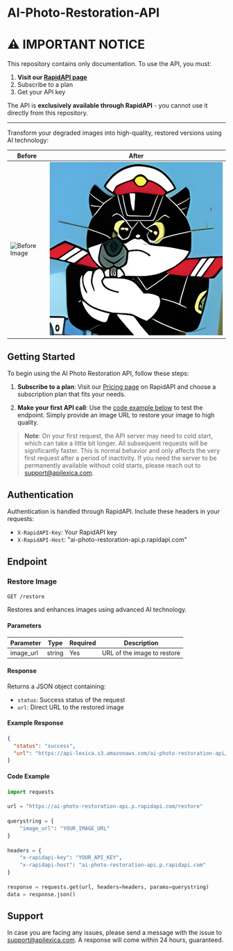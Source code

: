 # AI-Photo-Restoration-API

# ⚠️ IMPORTANT NOTICE

This repository contains only documentation. To use the API, you must:

1. **Visit our [RapidAPI page](https://rapidapi.com/arxivgpt-arxivgpt-default/api/premium-ai-image-upscaler-api1/)**
2. Subscribe to a plan
3. Get your API key

The API is **exclusively available through RapidAPI** - you cannot use it directly from this repository.

---

Transform your degraded images into high-quality, restored versions using AI technology:

| Before                                                                           | After                             |
| -------------------------------------------------------------------------------- | --------------------------------- |
| ![Before Image](https://api-lexica.s3.us-east-1.amazonaws.com/examples/0014.jpg) | ![After Image](./after-image.png) |

## Getting Started

To begin using the AI Photo Restoration API, follow these steps:

1. **Subscribe to a plan**: Visit our [Pricing page](https://rapidapi.com/arxivgpt-arxivgpt-default/api/ai-photo-restoration-api/pricing) on RapidAPI and choose a subscription plan that fits your needs.

2. **Make your first API call**: Use the [code example below](#code-example) to test the endpoint. Simply provide an image URL to restore your image to high quality.

> **Note**: On your first request, the API server may need to cold start, which can take a little bit longer. All subsequent requests will be significantly faster. This is normal behavior and only affects the very first request after a period of inactivity. If you need the server to be permanently available without cold starts, please reach out to support@apilexica.com.

## Authentication

Authentication is handled through RapidAPI. Include these headers in your requests:

- `X-RapidAPI-Key`: Your RapidAPI key
- `X-RapidAPI-Host`: "ai-photo-restoration-api.p.rapidapi.com"

## Endpoint

### Restore Image

```
GET /restore
```

Restores and enhances images using advanced AI technology.

#### Parameters

| Parameter | Type   | Required | Description                 |
| --------- | ------ | -------- | --------------------------- |
| image_url | string | Yes      | URL of the image to restore |

#### Response

Returns a JSON object containing:

- `status`: Success status of the request
- `url`: Direct URL to the restored image

#### Example Response

```json
{
  "status": "success",
  "url": "https://api-lexica.s3.amazonaws.com/ai-photo-restoration-api/baa747c8-e5d3-43b3-b436-d4ff7ed8bdee.png"
}
```

#### Code Example

```python
import requests

url = "https://ai-photo-restoration-api.p.rapidapi.com/restore"

querystring = {
    "image_url": "YOUR_IMAGE_URL"
}

headers = {
    "x-rapidapi-key": "YOUR_API_KEY",
    "x-rapidapi-host": "ai-photo-restoration-api.p.rapidapi.com"
}

response = requests.get(url, headers=headers, params=querystring)
data = response.json()
```

## Support

In case you are facing any issues, please send a message with the issue to support@apilexica.com. A response will come within 24 hours, guaranteed.
